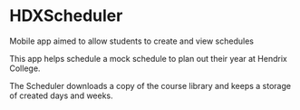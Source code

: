 # HDXScheduler
Mobile app aimed to allow students to create and view schedules

This app helps schedule a mock schedule to plan out their year at Hendrix College.

The Scheduler downloads a copy of the course library and keeps a storage of created days and weeks.
